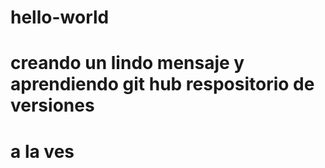 # hello-world



# creando un lindo mensaje y aprendiendo git hub respositorio de versiones
# a la ves
